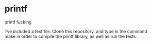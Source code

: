 # printf
printf fucking

I've included a test file. Clone this repository, and type in the command make in order to compile the printf library, as well as run the tests.
